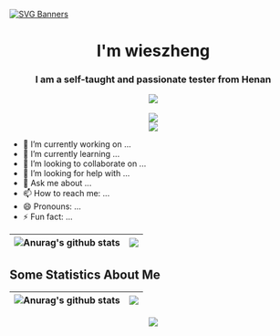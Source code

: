 [![SVG Banners](https://svg-banners.vercel.app/api?type=origin&text1=Welcom💖&width=1000&height=400)](https://github.com/Akshay090/svg-banners)
<h1 align="center">I'm wieszheng</h1>
<h3 align="center">I am a self-taught and passionate tester from Henan</h3>
<div align="center"> <img src="https://img.shields.io/badge/python-3.11-orange?style=for-the-badge&logo=python&logoColor=orange" /></div>
<br />
<div align="center"> <img src="https://readme-typing-svg.herokuapp.com/?lines=别怕过去的自己，如何生活的狼狈不堪；只有现在勇往直前的力量，才足以战胜遥不可及的梦想。路，一直在脚下，好好努力，明日必定越来越好。&font=Roboto&size=27" /></div>
<div align="center"> <a href="https://count.getloli.com"><img align="center" src="https://count.getloli.com/get/@wieszheng?theme=rule34"></a></div>

- 🔭 I’m currently working on ...
- 🌱 I’m currently learning ...
- 👯 I’m looking to collaborate on ...
- 🤔 I’m looking for help with ...
- 💬 Ask me about ...
- 📫 How to reach me: ...
- 😄 Pronouns: ...
- ⚡ Fun fact: ...


| <img align="center" src="https://github-readme-stats.vercel.app/api?username=wieszheng&show_icons=true&include_all_commits=true&theme=buefy&hide_border=true" alt="Anurag's github stats" /></a> | <img align="center" src="https://github-readme-stats.vercel.app/api/top-langs/?username=wieszheng&layout=compact&theme=buefy&hide_border=true" /></a> |
| ------------- | ------------- |

## Some Statistics About Me

| <img align="center" src="https://github-readme-stats.vercel.app/api?username=wieszheng&show_icons=true&title_color=ffffff&icon_color=bb2acf&text_color=daf7dc&bg_color=151515" alt="Anurag's github stats" /></a> | <img align="center" src="https://github-readme-stats.vercel.app/api/top-langs/?username=wieszheng&layout=compact&exclude_repo=wieszheng.github.io&title_color=ffffff&icon_color=bb2acf&text_color=daf7dc&bg_color=151515" /></a> |
| ------------- | ------------- |

<div align="center"> <img src="https://github-readme-activity-graph.vercel.app/graph?username=wieszheng&theme=xcode" /> </div>

